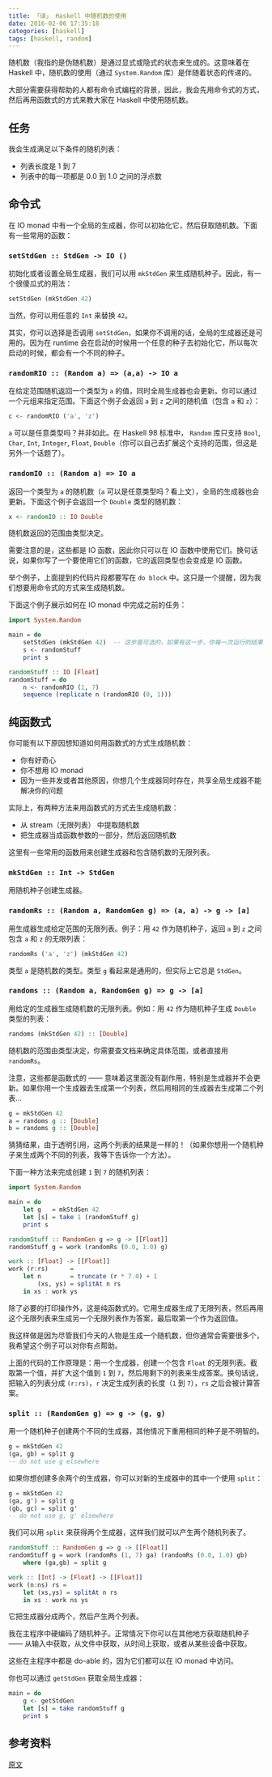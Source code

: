 ```yaml
---
title: 「译」 Haskell 中随机数的使用
date: 2016-02-06 17:35:18
categories: [haskell]
tags: [haskell, random]
---
```


随机数（我指的是伪随机数）是通过显式或隐式的状态来生成的。这意味着在 Haskell 中，随机数的使用（通过 `System.Random` 库）是伴随着状态的传递的。 

大部分需要获得帮助的人都有命令式编程的背景，因此，我会先用命令式的方式，然后再用函数式的方式来教大家在 Haskell 中使用随机数。

## 任务

我会生成满足以下条件的随机列表：

- 列表长度是 1 到 7 
- 列表中的每一项都是 0.0 到 1.0 之间的浮点数


## 命令式

在 IO monad 中有一个全局的生成器，你可以初始化它，然后获取随机数。下面有一些常用的函数：


### `setStdGen :: StdGen -> IO ()`

初始化或者设置全局生成器，我们可以用 `mkStdGen` 来生成随机种子。因此，有一个很傻瓜式的用法：

```hs
setStdGen (mkStdGen 42)
```

当然，你可以用任意的 `Int` 来替换 `42`。

其实，你可以选择是否调用 `setStdGen`，如果你不调用的话，全局的生成器还是可用的。因为在 runtime 会在启动的时候用一个任意的种子去初始化它，所以每次启动的时候，都会有一个不同的种子。


### `randomRIO :: (Random a) => (a,a) -> IO a`

在给定范围随机返回一个类型为 `a` 的值，同时全局生成器也会更新。你可以通过一个元组来指定范围。下面这个例子会返回 `a` 到 `z` 之间的随机值（包含 `a` 和 `z`）：

```hs
c <- randomRIO ('a', 'z')
```

`a` 可以是任意类型吗？并非如此。在 Haskell 98 标准中， `Random` 库只支持 `Bool`, `Char`,  `Int`, `Integer`, `Float`, `Double`（你可以自己去扩展这个支持的范围，但这是另外一个话题了）。


### `randomIO :: (Random a) => IO a`

返回一个类型为 `a` 的随机数（`a` 可以是任意类型吗？看上文），全局的生成器也会更新。下面这个例子会返回一个 `Double` 类型的随机数：

```hs
x <- randomIO :: IO Double
```
随机数返回的范围由类型决定。


需要注意的是，这些都是 IO 函数，因此你只可以在 IO 函数中使用它们。换句话说，如果你写了一个要使用它们的函数，它的返回类型也会变成是 IO 函数。

举个例子，上面提到的代码片段都要写在 `do block` 中。这只是一个提醒，因为我们想要用命令式的方式来生成随机数。

下面这个例子展示如何在 IO monad 中完成之前的任务：

```hs
import System.Random

main = do
    setStdGen (mkStdGen 42)  -- 这步是可选的，如果有这一步，你每一次运行的结果都是一样的，因为随机种子固定是 42
    s <- randomStuff
    print s

randomStuff :: IO [Float]
randomStuff = do
    n <- randomRIO (1, 7)
    sequence (replicate n (randomRIO (0, 1)))
```


## 纯函数式

你可能有以下原因想知道如何用函数式的方式生成随机数：

- 你有好奇心
- 你不想用 IO monad
- 因为一些并发或者其他原因，你想几个生成器同时存在，共享全局生成器不能解决你的问题

实际上，有两种方法来用函数式的方式去生成随机数：

- 从 stream（无限列表） 中提取随机数
- 把生成器当成函数参数的一部分，然后返回随机数

这里有一些常用的函数用来创建生成器和包含随机数的无限列表。


### `mkStdGen :: Int -> StdGen`

用随机种子创建生成器。


### `randomRs :: (Random a, RandomGen g) => (a, a) -> g -> [a]`

用生成器生成给定范围的无限列表。例子：用 `42` 作为随机种子，返回 `a` 到 `z` 之间包含 `a` 和 `z` 的无限列表：

```hs
randomRs ('a', 'z') (mkStdGen 42)
```

类型 `a` 是随机数的类型。类型 `g` 看起来是通用的，但实际上它总是 `StdGen`。


### `randoms :: (Random a, RandomGen g) => g -> [a]`

用给定的生成器生成随机数的无限列表。例如：用 `42` 作为随机种子生成 `Double` 类型的列表：

```hs
randoms (mkStdGen 42) :: [Double]
```

随机数的范围由类型决定，你需要查文档来确定具体范围，或者直接用 `randomRs`。

注意，这些都是函数式的 —— 意味着这里面没有副作用，特别是生成器并不会更新。如果你用一个生成器去生成第一个列表，然后用相同的生成器去生成第二个列表...

```hs
g = mkStdGen 42
a = randoms g :: [Double]
b = randoms g :: [Double]
```

猜猜结果，由于透明引用，这两个列表的结果是一样的！（如果你想用一个随机种子来生成两个不同的列表，我等下告诉你一个方法）。

下面一种方法来完成创建 `1` 到 `7` 的随机列表：

```hs
import System.Random

main = do
    let g   = mkStdGen 42
    let [s] = take 1 (randomStuff g)
    print s

randomStuff :: RandomGen g => g -> [[Float]]
randomStuff g = work (randomRs (0.0, 1.0) g)

work :: [Float] -> [[Float]]
work (r:rs)      =
    let n        = truncate (r * 7.0) + 1
        (xs, ys) = splitAt n rs
    in xs : work ys
```

除了必要的打印操作外，这是纯函数式的。它用生成器生成了无限列表，然后再用这个无限列表来生成另一个无限列表作为答案，最后取第一个作为返回值。

我这样做是因为尽管我们今天的人物是生成一个随机数，但你通常会需要很多个，我希望这个例子可以对你有点帮助。

上面的代码的工作原理是：用一个生成器，创建一个包含 `Float` 的无限列表。截取第一个值，并扩大这个值到 `1` 到 `7`，然后用剩下的列表来生成答案。换句话说，把输入的列表分成 `(r:rs)`，`r` 决定生成列表的长度（`1` 到 `7`），`rs` 之后会被计算答案。

### `split :: (RandomGen g) => g -> (g, g)`

用一个随机种子创建两个不同的生成器，其他情况下重用相同的种子是不明智的。

```hs
g = mkStdGen 42
(ga, gb) = split g
-- do not use g elsewhere
```

如果你想创建多余两个的生成器，你可以对新的生成器中的其中一个使用 `split`：

```hs
g = mkStdGen 42
(ga, g') = split g
(gb, gc) = split g'
-- do not use g, g' elsewhere
```

我们可以用 `split` 来获得两个生成器，这样我们就可以产生两个随机列表了。

```hs
randomStuff :: RandomGen g => g -> [[Float]]
randomStuff g = work (randomRs (1, 7) ga) (randomRs (0.0, 1.0) gb)
    where (ga,gb) = split g

work :: [Int] -> [Float] -> [[Float]]
work (n:ns) rs =
    let (xs,ys) = splitAt n rs
    in xs : work ns ys
```

它把生成器分成两个，然后产生两个列表。

我在主程序中硬编码了随机种子。正常情况下你可以在其他地方获取随机种子 —— 从输入中获取，从文件中获取，从时间上获取，或者从某些设备中获取。

这些在主程序中都是 do-able 的，因为它们都可以在 IO monad 中访问。

你也可以通过 `getStdGen` 获取全局生成器：

```hs
main = do
    g <- getStdGen
    let [s] = take randomStuff g
    print s
```


## 参考资料
[原文](http://www.vex.net/~trebla/haskell/random.xhtml)
